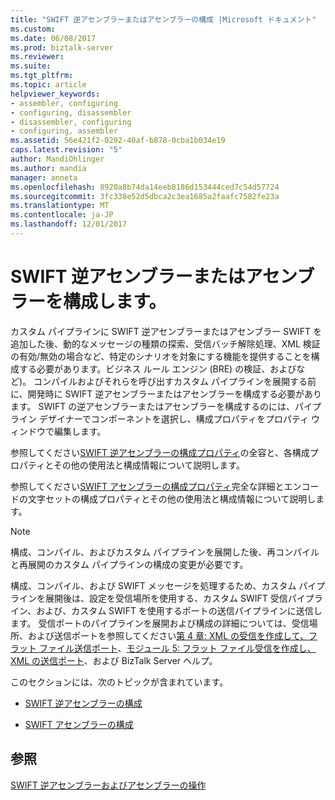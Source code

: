 ```yaml
---
title: "SWIFT 逆アセンブラーまたはアセンブラーの構成 |Microsoft ドキュメント"
ms.custom: 
ms.date: 06/08/2017
ms.prod: biztalk-server
ms.reviewer: 
ms.suite: 
ms.tgt_pltfrm: 
ms.topic: article
helpviewer_keywords:
- assembler, configuring
- configuring, disassembler
- disassembler, configuring
- configuring, assembler
ms.assetid: 56e421f2-0292-40af-b878-0cba1b034e19
caps.latest.revision: "5"
author: MandiOhlinger
ms.author: mandia
manager: anneta
ms.openlocfilehash: 8920a8b74da14eeb8186d153444ced7c54d57724
ms.sourcegitcommit: 3fc338e52d5dbca2c3ea1685a2faafc7582fe23a
ms.translationtype: MT
ms.contentlocale: ja-JP
ms.lasthandoff: 12/01/2017
---
```

# <a name="configuring-the-swift-disassembler-or-assembler"></a>SWIFT 逆アセンブラーまたはアセンブラーを構成します。
カスタム パイプラインに SWIFT 逆アセンブラーまたはアセンブラー SWIFT を追加した後、動的なメッセージの種類の探索、受信バッチ解除処理、XML 検証の有効/無効の場合など、特定のシナリオを対象にする機能を提供することを構成する必要があります。ビジネス ルール エンジン (BRE) の検証、およびなど)。 コンパイルおよびそれらを呼び出すカスタム パイプラインを展開する前に、開発時に SWIFT 逆アセンブラーまたはアセンブラーを構成する必要があります。 SWIFT の逆アセンブラーまたはアセンブラーを構成するのには、パイプライン デザイナーでコンポーネントを選択し、構成プロパティをプロパティ ウィンドウで編集します。  
  
 参照してください[SWIFT 逆アセンブラーの構成プロパティ](../../adapters-and-accelerators/accelerator-swift/swift-disassembler-configuration-properties.md)の全容と、各構成プロパティとその他の使用法と構成情報について説明します。  
  
 参照してください[SWIFT アセンブラーの構成プロパティ](../../adapters-and-accelerators/accelerator-swift/swift-assembler-configuration-properties.md)完全な詳細とエンコードの文字セットの構成プロパティとその他の使用法と構成情報について説明します。  
  
> [!NOTE]
>  構成、コンパイル、およびカスタム パイプラインを展開した後、再コンパイルと再展開のカスタム パイプラインの構成の変更が必要です。  
  
 構成、コンパイル、および SWIFT メッセージを処理するため、カスタム パイプラインを展開後は、設定を受信場所を使用する、カスタム SWIFT 受信パイプライン、および、カスタム SWIFT を使用するポートの送信パイプラインに送信します。 受信ポートのパイプラインを展開および構成の詳細については、受信場所、および送信ポートを参照してください[第 4 章: XML の受信を作成して、フラット ファイル送信ポート](../../adapters-and-accelerators/accelerator-swift/module-4-adding-an-xml-receive-location-and-flat-file-send-port.md)、[モジュール 5: フラット ファイル受信を作成し、XML の送信ポート](../../adapters-and-accelerators/accelerator-swift/module-5-adding-a-flat-file-receive-location-and-xml-send-port.md)、および BizTalk Server ヘルプ。  
  
 このセクションには、次のトピックが含まれています。  
  
-   [SWIFT 逆アセンブラーの構成](../../adapters-and-accelerators/accelerator-swift/configuring-the-swift-disassembler.md)  
  
-   [SWIFT アセンブラーの構成](../../adapters-and-accelerators/accelerator-swift/configuring-the-swift-assembler.md)  
  
## <a name="see-also"></a>参照  
 [SWIFT 逆アセンブラーおよびアセンブラーの操作](../../adapters-and-accelerators/accelerator-swift/working-with-the-swift-disassembler-and-assembler.md)